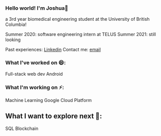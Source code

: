 ### Hello world! I'm Joshua👋

a 3rd year biomedical engineering student at the University of British Columbia!

Summer 2020: software engineering intern at TELUS
Summer 2021: still looking

Past experiences: [Linkedin](https://linkedin.com/in/joshparksj)
Contact me: [email](joshuaparksj@gmail.com)

### What I've worked on 😄:

Full-stack web dev
Android

### What I'm working on ⚡:

Machine Learning
Google Cloud Platform

## What I want to explore next 🌱:

SQL
Blockchain
